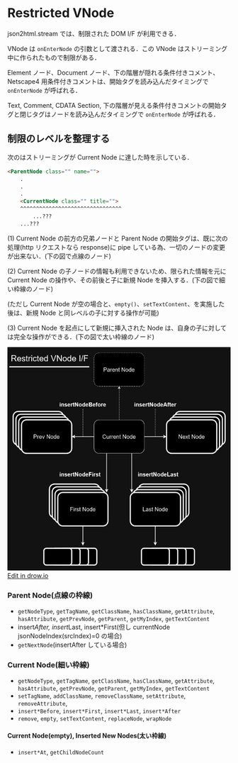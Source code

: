 # Restricted VNode

json2html.stream では、制限された DOM I/F が利用できる．

VNode は `onEnterNode` の引数として渡される．この VNode はストリーミング中に作られたもので制限がある．

Element ノード、Document ノード、下の階層が隠れる条件付きコメント、Netscape4 用条件付きコメントは、開始タグを読み込んだタイミングで `onEnterNode` が呼ばれる．

Text, Comment, CDATA Section, 下の階層が見える条件付きコメントの開始タグと閉じタグはノードを読み込んだタイミングで `onEnterNode` が呼ばれる．

## 制限のレベルを整理する

次のはストリーミングが Current Node に達した時を示している．

~~~html
<ParentNode class="" name="">
    .
    .
    .
    <CurrentNode class="" title="">
    ^^^^^^^^^^^^^^^^^^^^^^^^^^^^^^^^
        ...???
    ...???
~~~

(1) Current Node の前方の兄弟ノードと Parent Node の開始タグは、既に次の処理(http リクエストなら response)に pipe している為、一切のノードの変更が出来ない．(下の図で点線のノード)

(2) Current Node の子ノードの情報も利用できないため、限られた情報を元に Current Node の操作や、その前後と子に新規 Node を挿入する．(下の図で細い枠線のノード)

(ただし Current Node が空の場合と、`empty()`、`setTextContent`、を実施した後は、新規 Node と同レベルの子に対する操作が可能)

(3) Current Node を起点にして新規に挿入された Node は、自身の子に対しては完全な操作ができる．(下の図で太い枠線のノード)

![](restricted-vdom-if.drawio.png)[Edit in drow.io](https://viewer.diagrams.net/?tags=%7B%7D&lightbox=1&highlight=0000ff&edit=_blank&layers=1&nav=1&title=%E5%90%8D%E7%A7%B0%E6%9C%AA%E8%A8%AD%E5%AE%9A%E3%83%95%E3%82%A1%E3%82%A4%E3%83%AB.drawio#R%3Cmxfile%3E%3Cdiagram%20name%3D%22%E3%83%9A%E3%83%BC%E3%82%B81%22%20id%3D%22_k6ujMt9y4ZIIED2RnfB%22%3E7Vxbj9o4FP41PLaKLwnwOJ122kptRTur3e1jRAxEDTEyZoD99esQ52aHTohysVFfRvFJ7MTf%2BY7PxWYm6HF7%2Bsj83eYrDUg0gU5wmqD3EwhdNBd%2FE8E5FUw9nArWLAxSESgEz%2BF%2FRAodKT2EAdlXHuSURjzcVYVLGsdkySsynzF6rD62olH1rTt%2FTTTB89KPdOk%2FYcA3qXTmOIX8EwnXG67c2PrZs1Kw3%2FgBPZZE6MMEPTJKeXq1PT2SKIEugyXt93Tlbv5djMS8SYfv3pttsIsWLxQtHoh3%2FvjXj19vkFTGix8d5ITl1%2FJzhgCjhzggyShggt4dNyEnzzt%2Fmdw9CpUL2YZvI3l7zxn9lSOFhUS%2BgDBOTlc%2FHeSACB4RuiWcncUjGYmmEsOMQxmmx0IjIAN%2BU9KGJ2W%2BJME6H7oASlxIrG7BDVmBGzYON2gFbsA03IBrA26wChtENbDNamADsDfcrFjfkIIbHh83K9Y3ZXmD7vi4OTbg5jnGGercBtzcuXGGOrMCt5l5htorbqAjv6DEIXl8MR5uevz2eGCX%2BUDnm8j9NBTF7HkVKj8K17G4XopehAlBglEoMq4HeWMbBkHSvRbzQiuOaK1ozGXOCJ2OQFe98bwGdFwDen9Bc8dcDfz9Jn%2B2D5qOzlI96lv4d03SugV1UI42yE9IHDwkBZkE1cjf78NlFfIqaOQU8n%2BT67eubP0s3Xl%2FKjfOWSMWUyl1Spo%2F5eiXRtHt0sr66Yt3jYmQQCsUKdoSs6UHtiSvux3uszXhr5m8rv2Set0a7WYyRiKfhy%2FVz61TuXzDgoYX28jI5VXJlZMtGyKdpuwFSyUnZSCsLgwzZaAUB22gCwPzabcnpderk%2B%2BpuGWAk59quH1LFkgjFs9hAvvRfT7oN0DtCjfjqAv0AHXByMsdc1ddPsanboNlt2UsUI4E8rjglVggd%2F6lXo1jATiO%2BwdXVD6Q%2F0cd%2BX%2Bk5v0D%2B3%2BgO7KOmAjaMNGxkIneHyJ2QUQrynRYcSW4zpUM7M6tqAtjJWFyndGBywY2HDglgMw3XkcEzorAGytbX%2B74NbcMpxJwX%2Fz9PWeNmtmPXoWDVmzbAtc4PwOtOCcADPQzVhxMAVPz%2FIwVxUkwM8%2FP6EndU8ju2tFAxzhH0yChabvfA8sbPlmiXZ9a958im5L6YjVjbZz6um69BQ%2BU%2BsIGGZzRTBmLARhXFYfaMkAdaGgGIDsyKsXTjX%2FmF1kRWqmHfg3AzY7Iam4cbg2q5Qbg5hmHmxXFXYCMw63HyMCQEBIatX2S1%2FdvjSDUPeYpGDaCyFIbW5kyFgFcOH9bjf083JIC%2BlCDk0API38QoZNwyYVaofN3mv07n8XoTxo9rlcBIrLindUAUEfnO5WDczXlqvycxyBrNYY3WWBMY%2FI787vm4cw1Ja%2FK%2FbYL6Rz9dpy%2BTUjfHgjjveBpYjrpZk1js%2BmseCZfBmqKaR0YkrpRhmt%2BsgPrwh71qEF3pqRvNRRKeEdWlI1Sw%2BxXDWoBHtRs%2BQysBj27LtQgC8p3pwXPOGPQc%2FVCCw%2BrBNS70wJGxtnCbefkpHev%2FEbieqTd8jcZTQOCBmfY0hV3rMhBTZ6QWn5te4gNq3zoO3q4bc%2FHKJaYk4G1Vr8%2BFOyskC%2BaxT%2BiSR8v%2FpkP%2BvA%2F%3C%2Fdiagram%3E%3C%2Fmxfile%3E)

### Parent Node(点線の枠線)

* `getNodeType`, `getTagName`, `getClassName`, `hasClassName`, `getAttribute`, `hasAttribute`, `getPrevNode`, `getParent`, `getMyIndex`, `getTextContent`
* insert*After, insert*Last, insert*First(但し currentNode jsonNodeIndex(srcIndex)=0 の場合)
* `getNextNode`(insertAfter している場合)

### Current Node(細い枠線)

* `getNodeType`, `getTagName`, `getClassName`, `hasClassName`, `getAttribute`, `hasAttribute`, `getPrevNode`, `getParent`, `getMyIndex`, `getTextContent`
* `setTagName`, `addClassName`, `removeClassName`, `setAttribute`, `removeAttribute`,  
* `insert*Before`, `insert*First`, `insert*Last`, `insert*After`
* `remove`, `empty`, `setTextContent`, `replaceNode`, `wrapNode`

#### Current Node(empty), Inserted New Nodes(太い枠線)

* `insert*At`, `getChildNodeCount`
